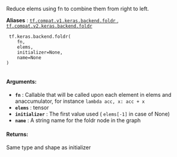 Reduce elems using fn to combine them from right to left.

**Aliases** : [ `tf.compat.v1.keras.backend.foldr` ](/api_docs/python/tf/keras/backend/foldr), [ `tf.compat.v2.keras.backend.foldr` ](/api_docs/python/tf/keras/backend/foldr)

```
 tf.keras.backend.foldr(
    fn,
    elems,
    initializer=None,
    name=None
)
 
```

#### Arguments:
- **`fn`** : Callable that will be called upon each element in elems and anaccumulator, for instance  `lambda acc, x: acc + x` 
- **`elems`** : tensor
- **`initializer`** : The first value used ( `elems[-1]`  in case of None)
- **`name`** : A string name for the foldr node in the graph


#### Returns:
Same type and shape as initializer

